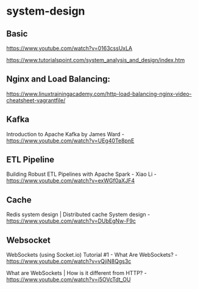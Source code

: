 # system-design

## Basic
https://www.youtube.com/watch?v=0163cssUxLA

https://www.tutorialspoint.com/system_analysis_and_design/index.htm

## Nginx and Load Balancing:
https://www.linuxtrainingacademy.com/http-load-balancing-nginx-video-cheatsheet-vagrantfile/

## Kafka

Introduction to Apache Kafka by James Ward - https://www.youtube.com/watch?v=UEg40Te8pnE

## ETL Pipeline

Building Robust ETL Pipelines with Apache Spark - Xiao Li - https://www.youtube.com/watch?v=exWGf0aXJF4


## Cache
Redis system design | Distributed cache System design - https://www.youtube.com/watch?v=DUbEgNw-F9c


## Websocket

WebSockets (using Socket.io) Tutorial #1 - What Are WebSockets? - https://www.youtube.com/watch?v=vQjiN8Qgs3c

What are WebSockets | How is it different from HTTP? - https://www.youtube.com/watch?v=i5OVcTdt_OU

